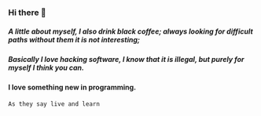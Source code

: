 ### Hi there 👋

##### A little about myself, I also drink black coffee; always looking for difficult paths without them it is not interesting; 
##### Basically I love hacking software, I know that it is illegal, but purely for myself I think you can.

#### I love something new in programming. 
```As they say live and learn```

<!--
**appath/appath** is a ✨ _special_ ✨ repository because its `README.md` (this file) appears on your GitHub profile.

Here are some ideas to get you started:

- 🔭 I’m currently working on ...
- 🌱 I’m currently learning ...
- 👯 I’m looking to collaborate on ...
- 🤔 I’m looking for help with ...
- 💬 Ask me about ...
- 📫 How to reach me: ...
- 😄 Pronouns: ...
- ⚡ Fun fact: ...
-->
